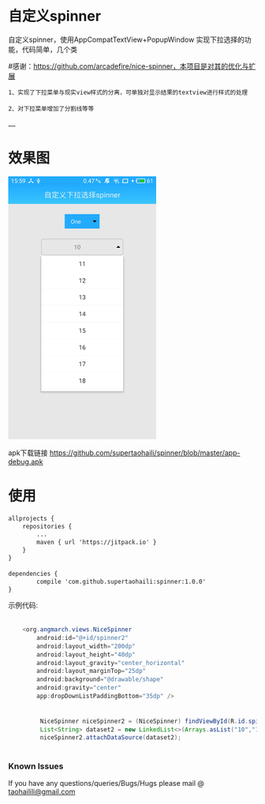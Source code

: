 # 自定义spinner

自定义spinner，使用AppCompatTextView+PopupWindow 实现下拉选择的功能，代码简单，几个类

#感谢：https://github.com/arcadefire/nice-spinner，本项目是对其的优化与扩展
```
1、实现了下拉菜单与现实view样式的分离，可单独对显示结果的textview进行样式的处理

2、对下拉菜单增加了分割线等等

……
```
# 效果图

<img src="https://github.com/supertaohaili/spinner/blob/master/S80116-155928.jpg" width="300">

apk下载链接
<a href="https://github.com/supertaohaili/spinner/blob/master/app-debug.apk">https://github.com/supertaohaili/spinner/blob/master/app-debug.apk</a>

# 使用
```
allprojects {
	repositories {
		...
		maven { url 'https://jitpack.io' }
	}
}

dependencies {
        compile 'com.github.supertaohaili:spinner:1.0.0'
}
```

示例代码:
``` java

    <org.angmarch.views.NiceSpinner
        android:id="@+id/spinner2"
        android:layout_width="200dp"
        android:layout_height="40dp"
        android:layout_gravity="center_horizontal"
        android:layout_marginTop="25dp"
        android:background="@drawable/shape"
        android:gravity="center"
        app:dropDownListPaddingBottom="35dp" />


         NiceSpinner niceSpinner2 = (NiceSpinner) findViewById(R.id.spinner2);
         List<String> dataset2 = new LinkedList<>(Arrays.asList("10","11","12","13","14","15","16","17","18","19"));
         niceSpinner2.attachDataSource(dataset2);



```



### Known Issues
If you have any questions/queries/Bugs/Hugs please mail @
taohailili@gmail.com
